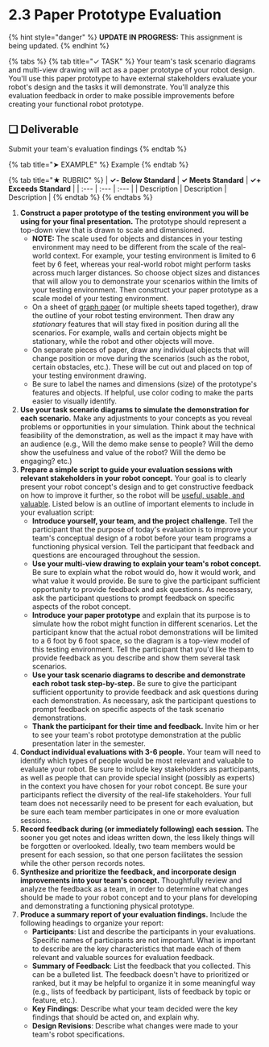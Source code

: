 # 2.3 Paper Prototype Evaluation

{% hint style="danger" %}
**UPDATE IN PROGRESS:** This assignment is being updated.
{% endhint %}

{% tabs %}
{% tab title="✓ TASK" %}
Your team's task scenario diagrams and multi-view drawing will act as a paper prototype of your robot design. You'll use this paper prototype to have external stakeholders evaluate your robot's design and the tasks it will demonstrate. You'll analyze this evaluation feedback in order to make possible improvements before creating your functional robot prototype.

## **❏ Deliverable**

Submit your team's evaluation findings
{% endtab %}

{% tab title="➤ EXAMPLE" %}
Example
{% endtab %}

{% tab title="★ RUBRIC" %}
| **✓- Below Standard** | **✓ Meets Standard** | **✓+ Exceeds Standard** |
| :--- | :--- | :--- |
| Description | Description | Description |
{% endtab %}
{% endtabs %}

1. **Construct a paper prototype of the testing environment you will be using for your final presentation.** The prototype should represent a top-down view that is drawn to scale and dimensioned.
   * **NOTE:** The scale used for objects and distances in your testing environment may need to be different from the scale of the real-world context. For example, your testing environment is limited to 6 feet by 6 feet, whereas your real-world robot might perform tasks across much larger distances. So choose object sizes and distances that will allow you to demonstrate your scenarios within the limits of your testing environment. Then construct your paper prototype as a scale model of your testing environment.
   * On a sheet of [graph paper](https://incompetech.com/graphpaper/plain/) \(or multiple sheets taped together\), draw the outline of your robot testing environment. Then draw any _stationary_ features that will stay fixed in position during all the scenarios. For example, walls and certain objects might be stationary, while the robot and other objects will move.
   * On separate pieces of paper, draw any individual objects that will change position or move during the scenarios \(such as the robot, certain obstacles, etc.\). These will be cut out and placed on top of your testing environment drawing.
   * Be sure to label the names and dimensions \(size\) of the prototype's features and objects. If helpful, use color coding to make the parts easier to visually identify.
2. **Use your task scenario diagrams to simulate the demonstration for each scenario.** Make any adjustments to your concepts as you reveal problems or opportunities in your simulation. Think about the technical feasibility of the demonstration, as well as the impact it may have with an audience \(e.g., Will the demo make sense to people? Will the demo show the usefulness and value of the robot? Will the demo be engaging? etc.\)
3. **Prepare a simple script to guide your evaluation sessions with relevant stakeholders in your robot concept.** Your goal is to clearly present your robot concept's design and to get constructive feedback on how to improve it further, so the robot will be [useful, usable, and valuable](https://cxd.gitbooks.io/robotics-project/content/project-challenge.html#criteria). Listed below is an outline of important elements to include in your evaluation script:
   * **Introduce yourself, your team, and the project challenge.** Tell the participant that the purpose of today's evaluation is to improve your team's conceptual design of a robot before your team programs a functioning physical version. Tell the participant that feedback and questions are encouraged throughout the session.
   * **Use your multi-view drawing to explain your team's robot concept.** Be sure to explain what the robot would do, how it would work, and what value it would provide. Be sure to give the participant sufficient opportunity to provide feedback and ask questions. As necessary, ask the participant questions to prompt feedback on specific aspects of the robot concept.
   * **Introduce your paper prototype** and explain that its purpose is to simulate how the robot might function in different scenarios. Let the participant know that the actual robot demonstrations will be limited to a 6 foot by 6 foot space, so the diagram is a top-view model of this testing environment. Tell the participant that you'd like them to provide feedback as you describe and show them several task scenarios.
   * **Use your task scenario diagrams to describe and demonstrate each robot task step-by-step.** Be sure to give the participant sufficient opportunity to provide feedback and ask questions during each demonstration. As necessary, ask the participant questions to prompt feedback on specific aspects of the task scenario demonstrations.
   * **Thank the participant for their time and feedback.** Invite him or her to see your team's robot prototype demonstration at the public presentation later in the semester.
4. **Conduct individual evaluations with 3-6 people.** Your team will need to identify which types of people would be most relevant and valuable to evaluate your robot. Be sure to include key stakeholders as participants, as well as people that can provide special insight \(possibly as experts\) in the context you have chosen for your robot concept. Be sure your participants reflect the diversity of the real-life stakeholders. Your full team does not necessarily need to be present for each evaluation, but be sure each team member participates in one or more evaluation sessions.
5. **Record feedback during \(or immediately following\) each session.** The sooner you get notes and ideas written down, the less likely things will be forgotten or overlooked. Ideally, two team members would be present for each session, so that one person facilitates the session while the other person records notes.
6. **Synthesize and prioritize the feedback, and incorporate design improvements into your team's concept.** Thoughtfully review and analyze the feedback as a team, in order to determine what changes should be made to your robot concept and to your plans for developing and demonstrating a functioning physical prototype.
7. **Produce a summary report of your evaluation findings.** Include the following headings to organize your report:
   * **Participants**: List and describe the participants in your evaluations. Specific names of participants are not important. What is important to describe are the key characteristics that made each of them relevant and valuable sources for evaluation feedback.
   * **Summary of Feedback**: List the feedback that you collected. This can be a bulleted list. The feedback doesn't have to prioritized or ranked, but it may be helpful to organize it in some meaningful way \(e.g., lists of feedback by participant, lists of feedback by topic or feature, etc.\).
   * **Key Findings**: Describe what your team decided were the key findings that should be acted on, and explain why.
   * **Design Revisions**: Describe what changes were made to your team's robot specifications.

